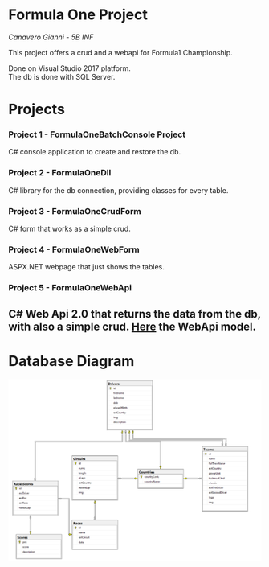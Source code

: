 # Formula One Project

_Canavero Gianni - 5B INF_

This project offers a crud and a webapi for Formula1 Championship.<br>

Done on Visual Studio 2017 platform.<br>
The db is done with SQL Server.<br>

# Projects

### Project 1 - FormulaOneBatchConsole Project

C# console application to create and restore the db.

### Project 2 - FormulaOneDll

C# library for the db connection, providing classes for every table.

### Project 3 - FormulaOneCrudForm

C# form that works as a simple crud.


### Project 4 - FormulaOneWebForm

ASPX.NET webpage that just shows the tables.

### Project 5 - FormulaOneWebApi

C# Web Api 2.0 that returns the data from the db, with also a simple crud.
[Here](https://github.com/vallauri-ict/formula-1-gcanavero0417/blob/master/WEBSERVICES.md) the WebApi model.
---
# Database Diagram

![Preview](https://github.com/vallauri-ict/formula-1-gcanavero0417/blob/master/db-diagram.png?raw=true)